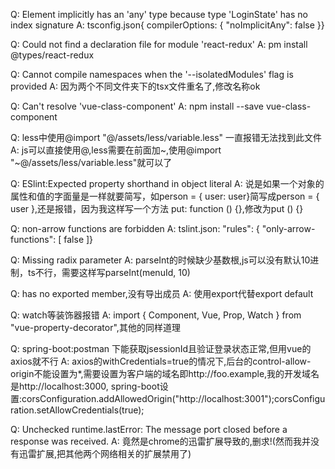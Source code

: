 Q: Element implicitly has an 'any' type because type 'LoginState' has no index signature
A: tsconfig.json{ compilerOptions: { "noImplicitAny": false }}

Q: Could not find a declaration file for module 'react-redux'
A: pm install @types/react-redux

Q: Cannot compile namespaces when the '--isolatedModules' flag is provided
A: 因为两个不同文件夹下的tsx文件重名了,修改名称ok

Q: Can't resolve 'vue-class-component'
A: npm install --save vue-class-component

Q: less中使用@import "@/assets/less/variable.less" 一直报错无法找到此文件
A: js可以直接使用@,less需要在前面加~,使用@import "~@/assets/less/variable.less"就可以了

Q: ESlint:Expected property shorthand in object literal
A: 说是如果一个对象的属性和值的字面量是一样就要简写，如person = { user: user}简写成person = { user },还是报错，因为我这样写一个方法 put: function<T> () {},修改为put <T> () {}

Q: non-arrow functions are forbidden
A: tslint.json: "rules": { "only-arrow-functions": [ false ]}

Q: Missing radix parameter
A: parseInt的时候缺少基数根,js可以没有默认10进制，ts不行，需要这样写parseInt(menuId, 10)

Q: has no exported member,没有导出成员
A: 使用export代替export default

Q: watch等装饰器报错
A: import { Component, Vue, Prop, Watch } from "vue-property-decorator",其他的同样道理

Q: spring-boot:postman 下能获取jsessionId且验证登录状态正常,但用vue的axios就不行
A: axios的withCredentials=true的情况下,后台的control-allow-origin不能设置为*,需要设置为客户端的域名即http://foo.example,我的开发域名是http://localhost:3000,
   spring-boot设置:corsConfiguration.addAllowedOrigin("http://localhost:3001");corsConfiguration.setAllowCredentials(true);

Q: Unchecked runtime.lastError: The message port closed before a response was received.
A: 竟然是chrome的迅雷扩展导致的,删求!(然而我并没有迅雷扩展,把其他两个网络相关的扩展禁用了)